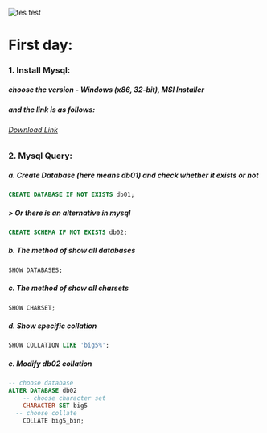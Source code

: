 
![tes test](https://cdn4.iconfinder.com/data/icons/logos-3/181/MySQL-512.png)


# First day:
### 1.  Install Mysql:
##### choose the version - Windows (x86, 32-bit), MSI Installer
##### and the link is as follows:
###### [Download Link](https://dev.mysql.com/downloads/installer/)

### 2.  Mysql Query:
##### a. Create Database (here means db01) and check whether it exists or not 
```sql
CREATE DATABASE IF NOT EXISTS db01;
```
##### > Or there is an alternative in mysql
```sql
CREATE SCHEMA IF NOT EXISTS db02;
```
##### b. The method of show all databases
```sql
SHOW DATABASES;
```
##### c. The method of show all charsets
```sql
SHOW CHARSET;
```
##### d. Show specific collation
```sql
SHOW COLLATION LIKE 'big5%';
```
##### e. Modify db02 collation
```sql
-- choose database
ALTER DATABASE db02
	-- choose character set 
	CHARACTER SET big5  
  -- choose collate
	COLLATE big5_bin;  
